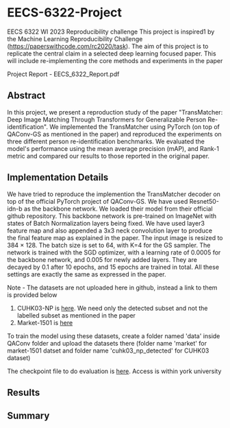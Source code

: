 # EECS-6322-Project
EECS 6322 WI 2023 Reproducibility challenge
This project is inspired1 by the Machine Learning Reproducibility Challenge
(https://paperswithcode.com/rc2020/task). The aim of this project is to
replicate the central claim in a selected deep learning focused paper. This
will include re-implementing the core methods and experiments in the paper

Project Report - EECS_6322_Report.pdf

## Abstract
In this project, we present a reproduction study of the paper "TransMatcher: Deep Image Matching Through Transformers for Generalizable Person Re-identification". We implemented the TransMatcher using PyTorch (on top of QAConv-GS as mentioned in the paper) and reproduced the experiments on three different person re-identification benchmarks. We evaluated the model's performance using the mean average precision (mAP), and Rank-1 metric and compared our results to those reported in the original paper.

## Implementation Details

We have tried to reproduce the implemention the TransMatcher decoder on top of the official PyTorch project of QAConv-GS. We have used Resnet50-idn-b as the backbone network. We loaded their model from their official github repository. This backbone network is pre-trained on ImageNet with states of Batch Normalization layers being fixed. We have used layer3 feature map and also appended a 3x3 neck convolution layer to produce the final feature map as explained in the paper. The input image is resized to 384 × 128. The batch size is set to 64, with K=4 for the GS sampler. The network is trained with the SGD optimizer, with a learning rate of 0.0005 for the backbone network, and 0.005 for newly added layers. They are decayed by 0.1 after 10 epochs, and 15 epochs are trained in total. All these settings are exactly the same as expressed in the paper.

Note - The datasets are not uploaded here in github, instead a link to them is provided below
 1. CUHK03-NP is [here](https://github.com/zhunzhong07/person-re-ranking/blob/master/CUHK03-NP/README.md). We need only the detected subset and not the labelled subset as mentioned in the paper
 2. Market-1501 is [here](https://zheng-lab.cecs.anu.edu.au/Project/project_reid.html)

To train the model using these datasets, create a folder named 'data' inside QAConv folder and upload the datasets there (folder name 'market' for market-1501 datset and folder name 'cuhk03_np_detected' for CUHK03 dataset)

The checkpoint file to do evaluation is [here](https://yuoffice-my.sharepoint.com/:f:/g/personal/msivakum_yorku_ca/Eu00buljiBVGgimzZwCkbnUBtb79SSrsb8gk_YcagmnygQ?e=NW9GZf). Access is within york university

## Results

## Summary

